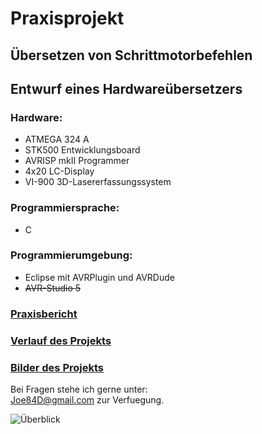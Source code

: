# Praxisprojekt #

## Übersetzen von Schrittmotorbefehlen
## Entwurf eines Hardwareübersetzers

### Hardware:

*	ATMEGA 324 A
*	STK500 Entwicklungsboard
* AVRISP mkII Programmer
* 4x20 LC-Display 
* VI-900 3D-Lasererfassungssystem

### Programmiersprache: 

* C

### Programmierumgebung:

* Eclipse mit AVRPlugin und AVRDude
* ~~AVR-Studio 5~~

### [Praxisbericht](https://github.com/JoeD84/Praxisprojekt/blob/master/Dokumente/!Praxisbericht/Praxisbericht.pdf?raw=true)

### [Verlauf des Projekts](https://github.com/JoeD84/Praxisprojekt/blob/master/Dokumente/Praxisprojekt_Fortschritte.pdf?raw=true)

### [Bilder des Projekts](https://picasaweb.google.com/Johannes.Dielmann/Praxisprojekt?authuser=0&feat=directlink)

Bei Fragen stehe ich gerne unter:<br />
<Joe84D@gmail.com>
zur Verfuegung.

![Überblick](https://lh3.googleusercontent.com/-5fsoKmSev38/T3h66uJIRLI/AAAAAAAAL68/1RACQCO-azM/s640/R0013483.JPG)
